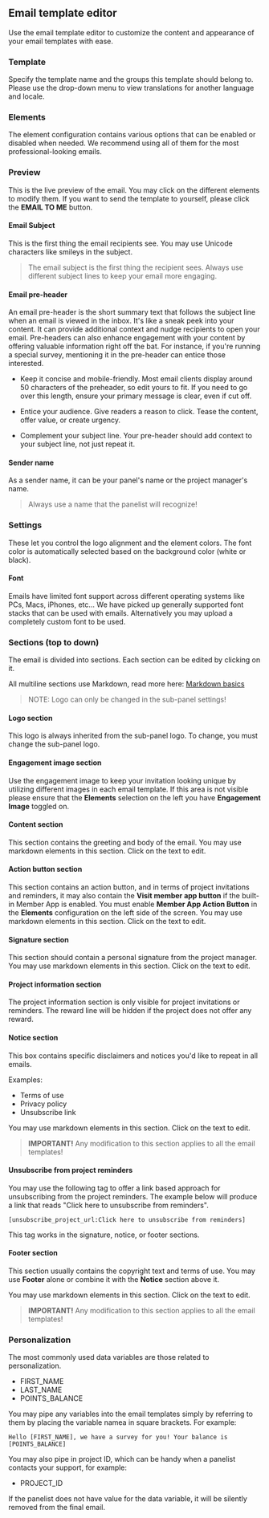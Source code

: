 ## Email template editor
Use the email template editor to customize the content and appearance of your email templates with ease. 

### Template
Specify the template name and the groups this template should belong to. Please use the drop-down menu to view translations for another language and locale.

### Elements
The element configuration contains various options that can be enabled or disabled when needed. We recommend using all of them for the most professional-looking emails.

### Preview
This is the live preview of the email. You may click on the different elements to modify them. If you want to send the template to yourself, please click the **EMAIL TO ME** button.

#### Email Subject
This is the first thing the email recipients see. You may use Unicode characters like smileys in the subject.

> The email subject is the first thing the recipient sees. Always use different subject lines to keep your email more engaging.

#### Email pre-header
An email pre-header is the short summary text that follows the subject line when an email is viewed in the inbox. It's like a sneak peek into your content. It can provide additional context and nudge recipients to open your email. Pre-headers can also enhance engagement with your content by offering valuable information right off the bat. For instance, if you're running a special survey, mentioning it in the pre-header can entice those interested.

- Keep it concise and mobile-friendly. Most email clients display around 50 characters of the preheader, so edit yours to fit. If you need to go over this length, ensure your primary message is clear, even if cut off.

- Entice your audience. Give readers a reason to click. Tease the content, offer value, or create urgency.

- Complement your subject line. Your pre-header should add context to your subject line, not just repeat it.

#### Sender name
As a sender name, it can be your panel's name or the project manager's name.

> Always use a name that the panelist will recognize!

### Settings
These let you control the logo alignment and the element colors. The font color is automatically selected based on the background color (white or black).

#### Font
Emails have limited font support across different operating systems like PCs, Macs, iPhones, etc... We have picked up generally supported font stacks that can be used with emails. Alternatively you may upload a completely custom font to be used. 

### Sections (top to down)

The email is divided into sections. Each section can be edited by clicking on it. 

All multiline sections use Markdown, read more here: [Markdown basics](https://www.markdownguide.org/basic-syntax/#overview)

> NOTE: Logo can only be changed in the sub-panel settings!

#### Logo section
This logo is always inherited from the sub-panel logo. To change, you must change the sub-panel logo.

#### Engagement image section
Use the engagement image to keep your invitation looking unique by utilizing different images in each email template. If this area is not visible please ensure that the **Elements** selection on the left you have **Engagement Image** toggled on.

#### Content section
This section contains the greeting and body of the email. You may use markdown elements in this section. Click on the text to edit.

#### Action button section
This section contains an action button, and in terms of project invitations and reminders, it may also contain the **Visit member app button** if the built-in Member App is enabled. You must enable **Member App Action Button** in the **Elements** configuration on the left side of the screen. You may use markdown elements in this section. Click on the text to edit.

#### Signature section
This section should contain a personal signature from the project manager. You may use markdown elements in this section. Click on the text to edit.

#### Project information section
The project information section is only visible for project invitations or reminders. The reward line will be hidden if the project does not offer any reward.

#### Notice section
This box contains specific disclaimers and notices you'd like to repeat in all emails. 

Examples:

- Terms of use
- Privacy policy
- Unsubscribe link

You may use markdown elements in this section. Click on the text to edit. 

> **IMPORTANT!** Any modification to this section applies to all the email templates!

#### Unsubscribe from project reminders
You may use the following tag to offer a link based approach for unsubscribing from the project reminders. The example below will produce a link that reads "Click here to unsubscribe from reminders".
```
[unsubscribe_project_url:Click here to unsubscribe from reminders]
```
This tag works in the signature, notice, or footer sections.

#### Footer section
This section usually contains the copyright text and terms of use. You may use **Footer** alone or combine it with the **Notice** section above it.

You may use markdown elements in this section. Click on the text to edit. 

> **IMPORTANT!** Any modification to this section applies to all the email templates!

### Personalization

The most commonly used data variables are those related to personalization.

- FIRST_NAME
- LAST_NAME
- POINTS_BALANCE

You may pipe any variables into the email templates simply by referring to them by placing the variable namea in square brackets. For example:

```Hello [FIRST_NAME], we have a survey for you! Your balance is [POINTS_BALANCE]```

You may also pipe in project ID, which can be handy when a panelist contacts your support, for example:

- PROJECT_ID

If the panelist does not have value for the data variable, it will be silently removed from the final email.
